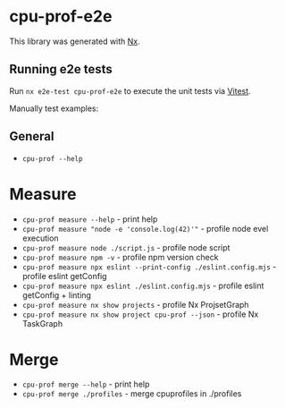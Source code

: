 # cpu-prof-e2e

This library was generated with [Nx](https://nx.dev).

## Running e2e tests

Run `nx e2e-test cpu-prof-e2e` to execute the unit tests via [Vitest](https://vitest.dev/).

Manually test examples:

## General
- `cpu-prof --help`

# Measure

- `cpu-prof measure --help` - print help
- `cpu-prof measure "node -e 'console.log(42)'"` - profile node evel execution
- `cpu-prof measure node ./script.js` - profile node script
- `cpu-prof measure npm -v` - profile npm version check
- `cpu-prof measure npx eslint --print-config ./eslint.config.mjs` - profile eslint getConfig
- `cpu-prof measure npx eslint ./eslint.config.mjs` - profile eslint getConfig + linting
- `cpu-prof measure nx show projects` - profile Nx ProjsetGraph
- `cpu-prof measure nx show project cpu-prof --json` - profile Nx TaskGraph

# Merge

- `cpu-prof merge --help` - print help
- `cpu-prof merge ./profiles` - merge cpuprofiles in ./profiles
